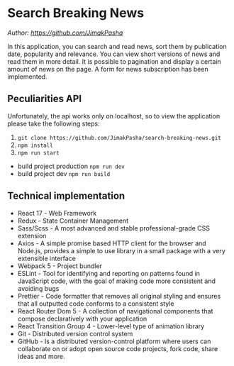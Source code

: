 # Search Breaking News

*Author: https://github.com/JimakPasha*

In this application, you can search and read news, sort them by publication date, popularity and relevance. You can view short versions of news and read them in more detail. It is possible to pagination and display a certain amount of news on the page.
A form for news subscription has been implemented.

## Peculiarities API

Unfortunately, the api works only on localhost, so to view the application please take the following steps:
1) `git clone https://github.com/JimakPasha/search-breaking-news.git`
2) `npm install`
3) `npm run start`
- build project production `npm run dev`
- build project dev `npm run build`

## Technical implementation

- React 17 - Web Framework
- Redux - State Container Management
- Sass/Scss - A most advanced and stable professional-grade CSS extension
- Axios - A simple promise based HTTP client for the browser and Node.js, provides a simple to use library in a small package with a very extensible interface
- Webpack 5 - Project bundler
- ESLint - Tool for identifying and reporting on patterns found in JavaScript code, with the goal of making code more consistent and avoiding bugs
- Prettier - Code formatter that removes all original styling and ensures that all outputted code conforms to a consistent style
- React Router Dom 5 -  A collection of navigational components that compose declaratively with your application
- React Transition Group 4 - Lower-level type of animation library
- Git - Distributed version control system 
- GitHub - Is a distributed version-control platform where users can collaborate on or adopt open source code projects, fork code, share ideas and more.
